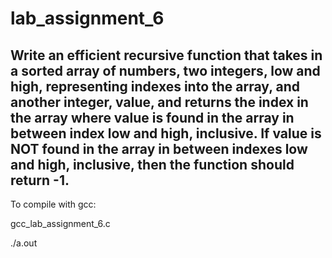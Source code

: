 # lab_assignment_6
<h2>Write an efficient recursive function that takes in a sorted array of numbers, two integers, low and high, representing indexes into the array, and another integer, value, and returns the index in the array where value is found in the array in between index low and high, inclusive. If value is NOT found in the array in between indexes low and high, inclusive, then the function should return -1. </h2>

To compile with gcc:
<p>
gcc_lab_assignment_6.c</p>
<p>./a.out </p>

